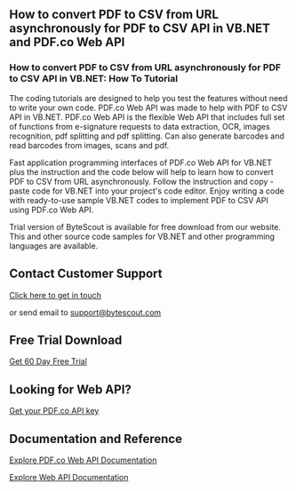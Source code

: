 ## How to convert PDF to CSV from URL asynchronously for PDF to CSV API in VB.NET and PDF.co Web API

### How to convert PDF to CSV from URL asynchronously for PDF to CSV API in VB.NET: How To Tutorial

The coding tutorials are designed to help you test the features without need to write your own code. PDF.co Web API was made to help with PDF to CSV API in VB.NET. PDF.co Web API is the flexible Web API that includes full set of functions from e-signature requests to data extraction, OCR, images recognition, pdf splitting and pdf splitting. Can also generate barcodes and read barcodes from images, scans and pdf.

Fast application programming interfaces of PDF.co Web API for VB.NET plus the instruction and the code below will help to learn how to convert PDF to CSV from URL asynchronously. Follow the instruction and copy - paste code for VB.NET into your project's code editor. Enjoy writing a code with ready-to-use sample VB.NET codes to implement PDF to CSV API using PDF.co Web API.

Trial version of ByteScout is available for free download from our website. This and other source code samples for VB.NET and other programming languages are available.

## Contact Customer Support

[Click here to get in touch](https://bytescout.zendesk.com/hc/en-us/requests/new?subject=PDF.co%20Web%20API%20Question)

or send email to [support@bytescout.com](mailto:support@bytescout.com?subject=PDF.co%20Web%20API%20Question) 

## Free Trial Download

[Get 60 Day Free Trial](https://bytescout.com/download/web-installer?utm_source=github-readme)

## Looking for Web API? 

[Get your PDF.co API key](https://pdf.co/documentation/api?utm_source=github-readme)

## Documentation and Reference

[Explore PDF.co Web API Documentation](https://bytescout.com/documentation/index.html?utm_source=github-readme)

[Explore Web API Documentation](https://pdf.co/documentation/api?utm_source=github-readme)